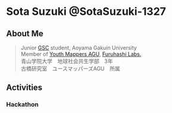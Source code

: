 # Sota Suzuki @SotaSuzuki-1327  
## About Me
> Junior [GSC](https://www.gsc.aoyama.ac.jp/) student, Aoyama Gakuin University  
> Member of [Youth Mappers AGU](https://github.com/furuhashilab/youthmappers4agu), [Furuhashi Labs.](https://github.com/furuhashilab)  
> 青山学院大学　地球社会共生学部　3年  
> 古橋研究室　ユースマッパーズAGU　所属
## Activities
### Hackathon
